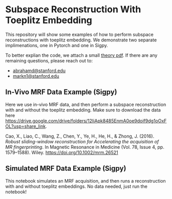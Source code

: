 # Subspace Reconstruction With Toeplitz Embedding
This repository will show some examples of how to perform subspace reconstructions with toeplitz embedding. We demonstrate two separate implimenations, one in Pytorch and one in Sigpy.   

To better explian the code, we attach a small [theory pdf](./theory.pdf). If there are any remaining questions, please reach out to:
- abrahamd@stanford.edu
- markn1@stanford.edu

## In-Vivo MRF Data Example (Sigpy)  
 Here we use in-vivo MRF data, and then perform a subspace reconstruction with and without the toeplitz embedding. Make sure to download the data here https://drive.google.com/drive/folders/12IiApk8485EnmA0oe9doif9dg1oOxFOL?usp=share_link.      

Cao, X., Liao, C., Wang, Z., Chen, Y., Ye, H., He, H., & Zhong, J. (2016). *Robust sliding-window reconstruction for Accelerating the acquisition of MR fingerprinting*. In Magnetic Resonance in Medicine (Vol. 78, Issue 4, pp. 1579–1588). Wiley. https://doi.org/10.1002/mrm.26521

## Simulated MRF Data Example (Sigpy) 
This notebook simulates an MRF acquisition, and then runs a reconstruction with and without toeplitz embeddings. No data needed, just run the notebook!